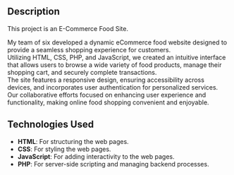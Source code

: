 ## Description

This project is an E-Commerce Food Site.

My team of six developed a dynamic eCommerce food website designed to provide a seamless shopping experience for customers.<br> Utilizing HTML, CSS, PHP, and JavaScript, we created an intuitive interface that allows users to browse a wide variety of food products, manage their shopping cart, and securely complete transactions. <br>The site features a responsive design, ensuring accessibility across devices, and incorporates user authentication for personalized services.<br> Our collaborative efforts focused on enhancing user experience and functionality, making online food shopping convenient and enjoyable.
## Technologies Used

- **HTML**: For structuring the web pages.
- **CSS**: For styling the web pages.
- **JavaScript**: For adding interactivity to the web pages.
- **PHP**: For server-side scripting and managing backend processes.
